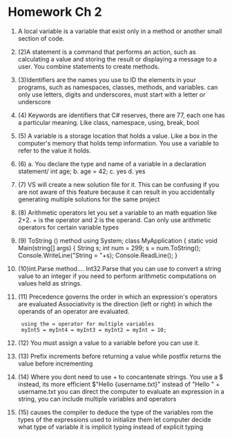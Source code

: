 # Homework Ch 2

1. A local variable is a variable that exist only in a method or another small section of code.

1. (2)A statement is a command that performs an action, such as calculating a value and storing 
the result or displaying a message to a user. You combine statements to create methods.

1. (3)Identifiers are the names you use to ID the elements in your programs, such as namespaces, classes, methods,
and variables. can only use letters, digits and underscores, must start with a letter or underscore

1. (4) Keywords are identifiers that C# reserves, there are 77, each one has a particular meaning. 
Like class, namespace, using, break, bool

1. (5) A variable is a storage location that holds a value. Like a box in the computer's memory that holds temp 
information. You use a variable to refer to the value it holds.

1. (6) a.  You declare the type and name of a variable in a declaration statement/ int age;
       b.   age = 42; 
	   c. yes
	   d. yes

1. (7) VS will create a new solution file for it. This can be confusing if you are not aware of this feature because
it can result in you accidentally generating multiple solutions for the same project

1. (8) Arithmetic operators let you set a variable to an math equation like 2+2. + is the operator and 2 is 
the operand. Can only use arithmetic operators for certain variable types 

1. (9) ToString () method
using System;
class MyApplication {
   static void Main(string[] args) {
      String s;
      int num = 299;
      s = num.ToString();
      Console.WriteLine("String = "+s);
      Console.ReadLine();
   }

1. (10)int.Parse method.... Int32.Parse that you can use to convert a string value to an integer if you need to perform arithmetic 
computations on values held as strings.

1. (11) Precedence governs the order in which an expression's operators are evaluated
		Associativity is the direction (left or right) in which the operands of an operator are evaluated.
		
		using the = operator for multiple variables
		myInt5 = myInt4 = myInt3 = myInt2 = myInt = 10;
1. (12) You must assign a value to a variable before you can use it.

1. (13) Prefix increments before returning a value while postfix returns the value before incrementing

1. (14) Where you dont need to use + to concantenate strings. You use a $ instead, its more efficient
$"Hello {username.txt}" instead of "Hello " + username.txt
you can direct the computer to evaluate an expression in a string, you can include multiple variables and operators

1. (15) causes the compiler to deduce the type of the variables rom the types of the expressions used to initialize them
let computer decide what type of variable it is
implicit typing instead of explicit typing
